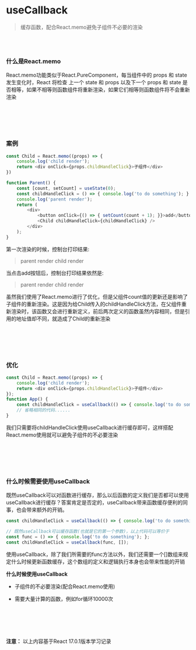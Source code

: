 # useCallback

> 缓存函数，配合React.memo避免子组件不必要的渲染

<br></br>





### 什么是React.memo

React.memo功能类似于React.PureComponent，每当组件中的 props 和 state 发生变化时，React 将检查 上一个 state 和 props 以及下一个 props 和 state 是否相等，如果不相等则函数组件将重新渲染，如果它们相等则函数组件将不会重新渲染

<br></br>
<br></br>





### 案例

```javascript
const Child = React.memo((props) => {
    console.log('child render');
    return <div onClick={props.childHandleClick}>子组件</div>
})

function Parent() {
    const [count, setCount] = useState(0);
    const childHandleClick = () => { console.log('to do something'); }
    console.log('parent render');
    return (
        <div>
            <button onClick={() => { setCount(count + 1); }}>add</button>
            <Child childHandleClick={childHandleClick} />
        </div>
    );
}
```

第一次渲染的时候，控制台打印结果:
> parent render
> child render

当点击add按钮后，控制台打印结果依然是:
> parent render
> child render

虽然我们使用了React.memo进行了优化，但是父组件count值的更新还是影响了子组件的重新渲染。这是因为给Child传入的childHandleClick方法，在父组件重新渲染时，该函数又会进行重新定义，前后两次定义的函数虽然内容相同，但是引用的地址值却不同，就造成了Child的重新渲染

<br></br>
<br></br>





### 优化

```javascript
const Child = React.memo((props) => {
    console.log('child render');
    return <div onClick={props.childHandleClick}>子组件</div>
});
function App() {
    const childHandleClick = useCallback(() => { console.log('to do something'); }, []);
    // 省略相同的代码......
}
```

我们只需要将childHandleClick使用useCallback进行缓存即可，这样搭配React.memo使用就可以避免子组件的不必要渲染

<br></br>
<br></br>




### 什么时候需要使用useCallback

既然useCallback可以对函数进行缓存，那么以后函数的定义我们是否都可以使用useCallback进行缓存？答案肯定是否定的，useCallback带来函数缓存便利的同事，也会带来额外的开销。

```javascript
const childHandleClick = useCallback(() => { console.log('to do something'); }, []);

// 既然useCallback可以缓存函数(也就是它的第一个参数)，以上代码可以等价于
const func = () => { console.log('to do something'); };
const childHandleClick = useCallback(func, []);
```

使用useCallback，除了我们所需要的func方法以外，我们还需要一个[]数组来规定什么时候更新函数缓存，这个数组的定义和逻辑执行本身也会带来性能的开销


**什么时候使用useCallback**

- 子组件的不必要渲染(配合React.memo使用)

- 需要大量计算的函数，例如for循环10000次

<br></br>
<br></br>

**注意：** 以上内容基于React 17.0.1版本学习记录
